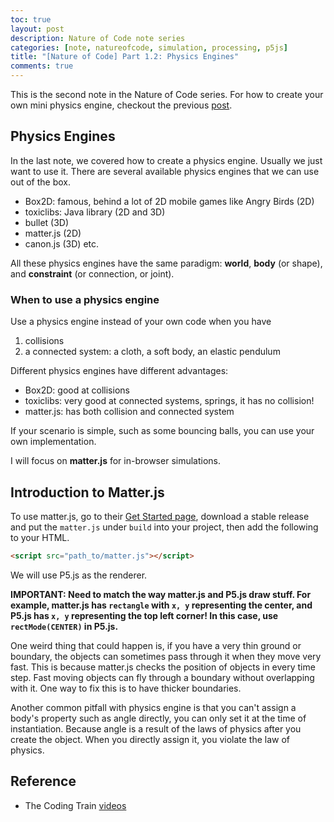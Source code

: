 ```yaml
---
toc: true
layout: post
description: Nature of Code note series
categories: [note, natureofcode, simulation, processing, p5js]
title: "[Nature of Code] Part 1.2: Physics Engines"
comments: true
---
```


This is the second note in the Nature of Code series. For how to create your own mini physics engine, checkout the previous [post](http://blog.logancyang.com/note/natureofcode/simulation/processing/p5js/2020/03/13/nature-of-code-1.html).

## Physics Engines

In the last note, we covered how to create a physics engine. Usually we just want to use it. There are several available physics engines that we can use out of the box.

- Box2D: famous, behind a lot of 2D mobile games like Angry Birds (2D)
- toxiclibs: Java library (2D and 3D)
- bullet (3D)
- matter.js (2D)
- canon.js (3D)
etc.

All these physics engines have the same paradigm: **world**, **body** (or shape), and **constraint** (or connection, or joint).

### When to use a physics engine

Use a physics engine instead of your own code when you have

1. collisions
2. a connected system: a cloth, a soft body, an elastic pendulum

Different physics engines have different advantages:

- Box2D: good at collisions
- toxiclibs: very good at connected systems, springs, it has no collision!
- matter.js: has both collision and connected system

If your scenario is simple, such as some bouncing balls, you can use your own implementation.

I will focus on **matter.js** for in-browser simulations.

## Introduction to Matter.js

To use matter.js, go to their [Get Started page](https://github.com/liabru/matter-js/wiki/Getting-started), download a stable release and put the `matter.js` under `build` into your project, then add the following to your HTML.

```html
<script src="path_to/matter.js"></script>
```

We will use P5.js as the renderer.

**IMPORTANT: Need to match the way matter.js and P5.js draw stuff. For example, matter.js has `rectangle` with `x, y` representing the center, and P5.js has `x, y` representing the top left corner! In this case, use `rectMode(CENTER)` in P5.js.**

One weird thing that could happen is, if you have a very thin ground or boundary, the objects can sometimes pass through it when they move very fast. This is because matter.js checks the position of objects in every time step. Fast moving objects can fly through a boundary without overlapping with it. One way to fix this is to have thicker boundaries.

Another common pitfall with physics engine is that you can't assign a body's property such as angle directly, you can only set it at the time of instantiation. Because angle is a result of the laws of physics after you create the object. When you directly assign it, you violate the law of physics.

## Reference

- The Coding Train [videos](https://youtu.be/urR596FsU68)
